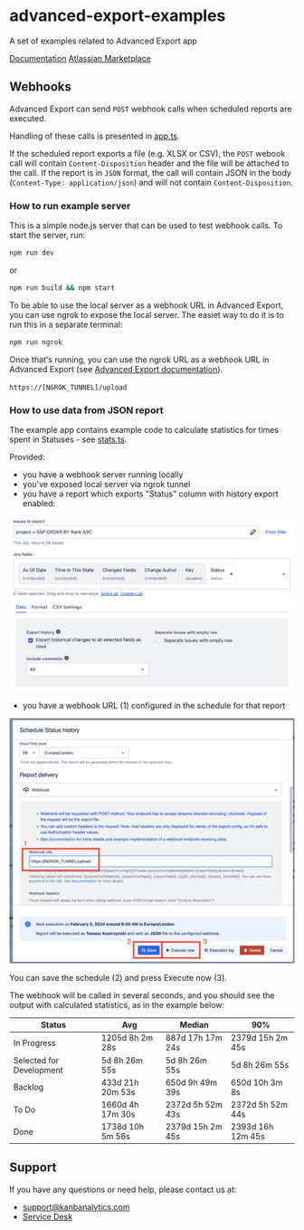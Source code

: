 # advanced-export-examples

A set of examples related to Advanced Export app

[Documentation](https://docs.kanbanalytics.com/atlassian/advanced-export)
[Atlassian Marketplace](https://marketplace.atlassian.com/apps/1217474/advanced-export?hosting=cloud&tab=overview)

## Webhooks

Advanced Export can send `POST` webhook calls when scheduled reports are executed.

Handling of these calls is presented in [app.ts](src/app.ts).

If the scheduled report exports a file (e.g. XLSX or CSV), the `POST` webook call will contain `Content-Disposition` header and the file will be attached to the call.
If the report is in `JSON` format, the call will contain JSON in the body (`Content-Type: application/json`) and will not contain `Content-Disposition`.

### How to run example server

This is a simple node.js server that can be used to test webhook calls.
To start the server, run:

```sh
npm run dev
```

or

```sh
npm run build && npm start
```

To be able to use the local server as a webhook URL in Advanced Export, you can use ngrok to expose the local server. The easiet way to do it is to run this in a separate terminal:

```sh
npm run ngrok
```

Once that's running, you can use the ngrok URL as a webhook URL in Advanced Export (see [Advanced Export documentation](https://docs.kanbanalytics.com/atlassian/advanced-export/scheduled-exports)).

`https://[NGROK_TUNNEL]/upload`

### How to use data from JSON report

The example app contains example code to calculate statistics for times spent in Statuses - see [stats.ts](src/stats.ts).

Provided:

- you have a webhook server running locally
- you've exposed local server via ngrok tunnel
- you have a report which exports "Status" column with history export enabled:

![Status history export](docs/status-history-export-config.png)

- you have a webhook URL (1) configured in the schedule for that report

![Schedule webhook configuration](docs/schedule-webhook-url.png)

You can save the schedule (2) and press Execute now (3).

The webhook will be called in several seconds, and you should see the output with calculated statistics, as in the example below:

Status | Avg | Median | 90%
---|---|---|---
In Progress | 1205d 8h 2m 28s | 887d 17h 17m 24s | 2379d 15h 2m 45s
Selected for Development | 5d 8h 26m 55s | 5d 8h 26m 55s | 5d 8h 26m 55s
Backlog | 433d 21h 20m 53s | 650d 9h 49m 39s | 650d 10h 3m 8s
To Do | 1660d 4h 17m 30s | 2372d 5h 52m 43s | 2372d 5h 52m 44s
Done | 1738d 10h 5m 56s | 2379d 15h 2m 45s | 2393d 16h 12m 45s

## Support

If you have any questions or need help, please contact us at:

- support@kanbanalytics.com
- [Service Desk](https://sngtec-dev.atlassian.net/servicedesk/customer/portal/1)

